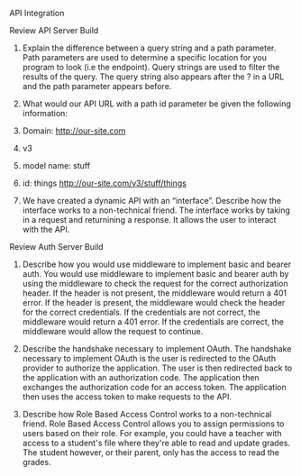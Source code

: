 API Integration

Review API Server Build

1. Explain the difference between a query string and a path parameter.
   Path parameters are used to determine a specific location for you program to look (i.e the endpoint). Query strings are used to filter the results of the query. The query string also appears after the ? in a URL and the path parameter appears before.


2. What would our API URL with a path id parameter be given the following information:
  1. Domain: http://our-site.com
  2. v3
  3. model name: stuff
  4. id: things
  http://our-site.com/v3/stuff/things

3. We have created a dynamic API with an “interface”. Describe how the interface works to a non-technical friend. The interface works by taking in a request and returnining a response. It allows the user to interact with the API.


Review Auth Server Build

1. Describe how you would use middleware to implement basic and bearer auth. You would use middleware to implement basic and bearer auth by using the middleware to check the request for the correct authorization header. If the header is not present, the middleware would return a 401 error. If the header is present, the middleware would check the header for the correct credentials. If the credentials are not correct, the middleware would return a 401 error. If the credentials are correct, the middleware would allow the request to continue.

2. Describe the handshake necessary to implement OAuth. The handshake necessary to implement OAuth is the user is redirected to the OAuth provider to authorize the application. The user is then redirected back to the application with an authorization code. The application then exchanges the authorization code for an access token. The application then uses the access token to make requests to the API.

3. Describe how Role Based Access Control works to a non-technical friend. Role Based Access Control allows you to assign permissions to users based on their role. For example, you could have a teacher with access to a student's file where they're able to read and update grades. The student however, or their parent, only has the access to read the grades.
